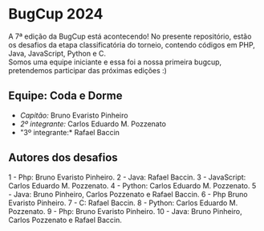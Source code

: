 # BugCup 2024
A 7ª edição da BugCup está acontecendo! No presente repositório, estão os desafios da etapa classificatória do torneio, contendo códigos em PHP, Java, JavaScript, Python e C.  
Somos uma equipe iniciante e essa foi a nossa primeira bugcup, pretendemos participar das próximas edições :)
## Equipe: Coda e Dorme
* *Capitão:* Bruno Evaristo Pinheiro
* *2º integrante:* Carlos Eduardo M. Pozzenato
* "3º integrante:* Rafael Baccin
## Autores dos desafios
1 - Php: Bruno Evaristo Pinheiro.
2 - Java: Rafael Baccin.
3 - JavaScript: Carlos Eduardo M. Pozzenato.
4 - Python: Carlos Eduardo M. Pozzenato.
5 - Java: Bruno Pinheiro, Carlos Pozzenato e Rafael Baccin.
6 - Php Bruno Evaristo Pinheiro.
7 - C: Rafael Baccin.
8 - Python: Carlos Eduardo M. Pozzenato.
9 - Php: Bruno Evaristo Pinheiro.
10 - Java: Bruno Pinheiro, Carlos Pozzenato e Rafael Baccin.